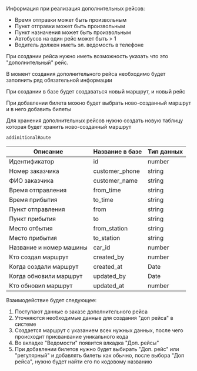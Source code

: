 Информация при реализация дополнительных рейсов:
- Время отправки может быть произвольным
- Пункт отправки может быть произвольным
- Пункт назначения может быть произвольным
- Автобусов на один рейс может быть > 1
- Водитель должен иметь эл. ведомость в телефоне

При создании рейса нужно иметь возможность указать что это "дополнительный" рейс.

В момент создания дополнительного рейса необходимо будет заполнить ряд обязательной информации

При создании в базе будет создаваться  новый маршрут, и новый рейс

При добавлении билета можно будет выбрать ново-созданный маршрут и в него добавить билеты

Для хранения дополнительных рейсов нужно создать новую таблицу которая будет хранить ново-созданный маршрут


`addinitionalRoute`

| Описание                | Название в базе | Тип данных |
| ----------------------- | --------------- | ---------- |
| Идентификатор           | id              | number     |
| Номер заказчика         | customer_phone  | string     |
| ФИО заказчика           | customer_name   | string     |
| Время отправления       | from_time       | string     |
| Время прибытия          | to_time         | string     |
| Пункт отправления       | from            | string     |
| Пункт прибытия          | to              | string     |
| Место отбытия           | from_station    | string     |
| Место прибытия          | to_station      | string     |
| Название и номер машины | car_id          | number     |
| Кто создал маршрут      | created_by      | number     |
| Когда создали маршрут   | created_at      | Date       |
| Когда обновили маршрут  | updated_by      | Date       |
| Кто обновил маршрут     | updated_at      | number     |


Взаимодействие будет следующее:
1. Поступают данные о заказе дополнительного рейса
2. Уточняются необходимые данные для создания "доп рейса" в системе
3. Создается маршрут с указанием всех нужных данных, после чего происходит присванвание уникального кода
4. Во вкладке "Ведомости" появится влкадка "Доп. рейсы"
5. При добавлении билетов нужно будет выбирать "Доп. рейс" или "регулярный" и добавлять билеты как обычно, после выбора "Доп рейса", нужно будет найти его по кодовому названию


